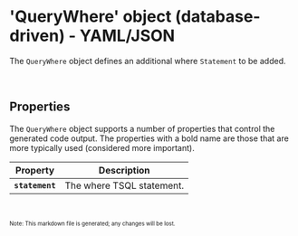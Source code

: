 # 'QueryWhere' object (database-driven) - YAML/JSON

The `QueryWhere` object defines an additional where `Statement` to be added.

<br/>

## Properties
The `QueryWhere` object supports a number of properties that control the generated code output. The properties with a bold name are those that are more typically used (considered more important).

Property | Description
-|-
**`statement`** | The where TSQL statement.

<br/>

<sub><sup>Note: This markdown file is generated; any changes will be lost.</sup></sub>
